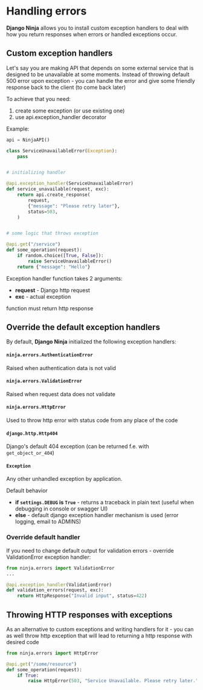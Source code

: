 # Handling errors

**Django Ninja** allows you to install custom exception handlers to deal with how you return responses when errors or handled exceptions occur.

## Custom exception handlers

Let's say you are making API that depends on some external service that is designed to be unavailable at some moments. Instead of throwing default 500 error upon exception - you can handle the error and give some friendly response back to the client (to come back later)

To achieve that you need:

1. create some exception (or use existing one)
2. use api.exception_handler decorator


Example:


```python hl_lines="9 10"
api = NinjaAPI()

class ServiceUnavailableError(Exception):
    pass


# initializing handler

@api.exception_handler(ServiceUnavailableError)
def service_unavailable(request, exc):
    return api.create_response(
        request,
        {"message": "Please retry later"},
        status=503,
    )


# some logic that throws exception

@api.get("/service")
def some_operation(request):
    if random.choice([True, False]):
        raise ServiceUnavailableError()
    return {"message": "Hello"}

```

Exception handler function takes 2 arguments:

 - **request** - Django http request
 - **exc** - actual exception

function must return http response

## Override the default exception handlers

By default, **Django Ninja** initialized the following exception handlers:


#### `ninja.errors.AuthenticationError`

Raised when authentication data is not valid

#### `ninja.errors.ValidationError`

Raised when request data does not validate

#### `ninja.errors.HttpError`

Used to throw http error with status code from any place of the code

#### `django.http.Http404`
 
 Django's default 404 exception (can be returned f.e. with `get_object_or_404`)

#### `Exception`
 
Any other unhandled exception by application.

Default behavior 
 
  - **if `settings.DEBUG` is `True`** - returns a traceback in plain text (useful when debugging in console or swagger UI)
  - **else** - default django exception handler mechanism is used (error logging, email to ADMINS)


### Override default handler

If you need to change default output for validation errors - override ValidationError exception handler:


```python hl_lines="1 4"
from ninja.errors import ValidationError
...

@api.exception_handler(ValidationError)
def validation_errors(request, exc):
    return HttpResponse("Invalid input", status=422)
```


## Throwing HTTP responses with exceptions

As an alternative to custom exceptions and writing handlers for it - you can as well throw http exception that will lead to returning a http response with desired code


```python
from ninja.errors import HttpError

@api.get("/some/resource")
def some_operation(request):
    if True:
        raise HttpError(503, "Service Unavailable. Please retry later.")

```
